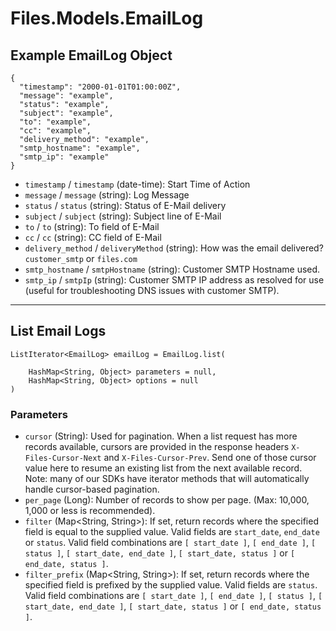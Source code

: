 # Files.Models.EmailLog

## Example EmailLog Object

```
{
  "timestamp": "2000-01-01T01:00:00Z",
  "message": "example",
  "status": "example",
  "subject": "example",
  "to": "example",
  "cc": "example",
  "delivery_method": "example",
  "smtp_hostname": "example",
  "smtp_ip": "example"
}
```

* `timestamp` / `timestamp`  (date-time): Start Time of Action
* `message` / `message`  (string): Log Message
* `status` / `status`  (string): Status of E-Mail delivery
* `subject` / `subject`  (string): Subject line of E-Mail
* `to` / `to`  (string): To field of E-Mail
* `cc` / `cc`  (string): CC field of E-Mail
* `delivery_method` / `deliveryMethod`  (string): How was the email delivered?  `customer_smtp` or `files.com`
* `smtp_hostname` / `smtpHostname`  (string): Customer SMTP Hostname used.
* `smtp_ip` / `smtpIp`  (string): Customer SMTP IP address as resolved for use (useful for troubleshooting DNS issues with customer SMTP).


---

## List Email Logs

```
ListIterator<EmailLog> emailLog = EmailLog.list(
    
    HashMap<String, Object> parameters = null,
    HashMap<String, Object> options = null
)
```

### Parameters

* `cursor` (String): Used for pagination.  When a list request has more records available, cursors are provided in the response headers `X-Files-Cursor-Next` and `X-Files-Cursor-Prev`.  Send one of those cursor value here to resume an existing list from the next available record.  Note: many of our SDKs have iterator methods that will automatically handle cursor-based pagination.
* `per_page` (Long): Number of records to show per page.  (Max: 10,000, 1,000 or less is recommended).
* `filter` (Map<String, String>): If set, return records where the specified field is equal to the supplied value. Valid fields are `start_date`, `end_date` or `status`. Valid field combinations are `[ start_date ]`, `[ end_date ]`, `[ status ]`, `[ start_date, end_date ]`, `[ start_date, status ]` or `[ end_date, status ]`.
* `filter_prefix` (Map<String, String>): If set, return records where the specified field is prefixed by the supplied value. Valid fields are `status`. Valid field combinations are `[ start_date ]`, `[ end_date ]`, `[ status ]`, `[ start_date, end_date ]`, `[ start_date, status ]` or `[ end_date, status ]`.
